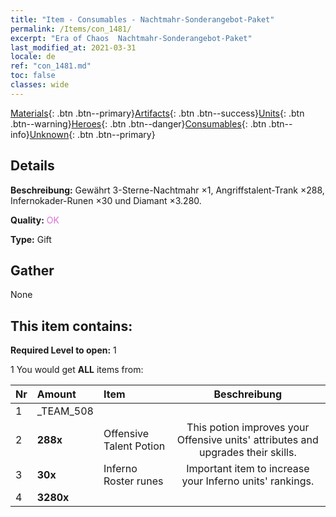 ```yaml
---
title: "Item - Consumables - Nachtmahr-Sonderangebot-Paket"
permalink: /Items/con_1481/
excerpt: "Era of Chaos  Nachtmahr-Sonderangebot-Paket"
last_modified_at: 2021-03-31
locale: de
ref: "con_1481.md"
toc: false
classes: wide
---
```

 [Materials](/de/Items/){: .btn .btn--primary}[Artifacts](/de/Items/Artifacts/){: .btn .btn--success}[Units](/de/Items/Units/){: .btn .btn--warning}[Heroes](/de/Items/Heroes/){: .btn .btn--danger}[Consumables](/de/Items/Consumables/){: .btn .btn--info}[Unknown](/de/Items/Unknown/){: .btn .btn--primary}

## Details
 **Beschreibung:** Gewährt 3-Sterne-Nachtmahr ×1, Angriffstalent-Trank ×288, Infernokader-Runen ×30 und Diamant ×3.280.

 **Quality:** <span style="color: #DA70D6">OK</span>

 **Type:** Gift

## Gather

  None

## This item contains:

 **Required Level to open:** 1

 1 You would get **ALL** items  from:

  | Nr | Amount |     Item    | Beschreibung |
  |:---|:-------|:------------|:-----------:|
  | 1 | _TEAM_508 | 
  | 2 |  **288x** | Offensive Talent Potion | This potion improves your Offensive units' attributes and upgrades their skills.  | 
  | 3 |  **30x** | Inferno Roster runes | Important item to increase your Inferno units' rankings.  | 
  | 4 |  **3280x** | <i class="fas fa-gem"/> |  | 
